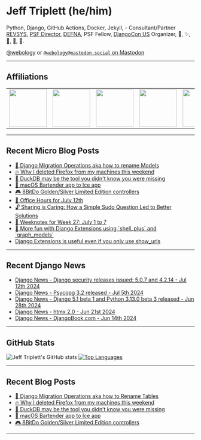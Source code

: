 # Jeff Triplett (he/him)

Python, Django, GitHub Actions, Docker, Jekyll,  - Consultant/Partner [REVSYS][], [PSF Director][], [DEFNA][], PSF Fellow, [DjangoCon US][] Organizer, 🏀, ✨, 💪, 🏃, 🤖.

<a href="https://twitter.com/webology">@webology</a> or <a href="https://mastodon.social/@webology" rel="me">`@webology@mastodon.social` on Mastodon</a>

<hr>

## Affiliations

<table border="0">
<tr>
<td><a href="https://github.com/revsys/"><img src="https://avatars.githubusercontent.com/u/308096?s=200&v=4" width="100px"></a></td>
<td><a href="https://github.com/psf/"><img src="https://avatars.githubusercontent.com/u/50630501?s=200&v=4" width="100px"></a></td>
<td><a href="https://github.com/djangocon/"><img src="https://avatars.githubusercontent.com/u/2891658?s=400&&v=4" width="100px"></a></td>
<td><a href="https://github.com/defna/"><img src="https://avatars.githubusercontent.com/u/13454395?s=200&v=4" width="100px"></a></td>
<td><a href="https://github.com/djangopackages/"><img src="https://avatars.githubusercontent.com/u/27385825?s=200&v=4" width="100px"></a></td>
</tr>
</table>

<hr>

## Recent Micro Blog Posts

<!--START_SECTION:micro-posts-->
* [🐘 Django Migration Operations aka how to rename Models](https:&#x2F;&#x2F;micro.webology.dev&#x2F;2024&#x2F;07&#x2F;15&#x2F;django-migration-operations.html)
* [🔥 Why I deleted Firefox from my machines this weekend](https:&#x2F;&#x2F;micro.webology.dev&#x2F;2024&#x2F;07&#x2F;14&#x2F;why-i-deleted.html)
* [🦆 DuckDB may be the tool you didn&#39;t know you were missing](https:&#x2F;&#x2F;micro.webology.dev&#x2F;2024&#x2F;07&#x2F;12&#x2F;duckdb-may-be.html)
* [🚜 macOS Bartender app to Ice app](https:&#x2F;&#x2F;micro.webology.dev&#x2F;2024&#x2F;07&#x2F;12&#x2F;macos-bartender-app.html)
* [🎮 8BitDo Golden&#x2F;Silver Limited Edition controllers](https:&#x2F;&#x2F;micro.webology.dev&#x2F;2024&#x2F;07&#x2F;11&#x2F;bitdo-goldensilver-limited.html)
* [📅 Office Hours for July 12th](https:&#x2F;&#x2F;micro.webology.dev&#x2F;2024&#x2F;07&#x2F;10&#x2F;office-hours-for.html)
* [🔓 Sharing is Caring: How a Simple Sudo Question Led to Better Solutions](https:&#x2F;&#x2F;micro.webology.dev&#x2F;2024&#x2F;07&#x2F;09&#x2F;sharing-is-caring.html)
* [📓 Weeknotes for Week 27: July 1 to 7](https:&#x2F;&#x2F;micro.webology.dev&#x2F;2024&#x2F;07&#x2F;08&#x2F;weeknotes-for-week.html)
* [🧰 More fun with Django Extensions using &#x60;shell_plus&#x60; and &#x60;graph_models&#x60;](https:&#x2F;&#x2F;micro.webology.dev&#x2F;2024&#x2F;07&#x2F;07&#x2F;more-fun-with.html)
* [Django Extensions is useful even if you only use show_urls](https:&#x2F;&#x2F;micro.webology.dev&#x2F;2024&#x2F;07&#x2F;06&#x2F;django-extensions-is.html)
<!--END_SECTION:micro-posts-->

<hr>

## Recent Django News

<!--START_SECTION:news-->
* [Django News - Django security releases issued: 5.0.7 and 4.2.14 - Jul 12th 2024](https:&#x2F;&#x2F;django-news.com&#x2F;issues&#x2F;241)
* [Django News - Psycopg 3.2 released - Jul 5th 2024](https:&#x2F;&#x2F;django-news.com&#x2F;issues&#x2F;240)
* [Django News - Django 5.1 beta 1 and Python 3.13.0 beta 3 released - Jun 28th 2024](https:&#x2F;&#x2F;django-news.com&#x2F;issues&#x2F;239)
* [Django News - htmx 2.0 - Jun 21st 2024](https:&#x2F;&#x2F;django-news.com&#x2F;issues&#x2F;238)
* [Django News - DjangoBook.com - Jun 14th 2024](https:&#x2F;&#x2F;django-news.com&#x2F;issues&#x2F;237)
<!--END_SECTION:news-->

<hr>

## GitHub Stats

![Jeff Triplett's GitHub stats](https://github-readme-stats.vercel.app/api?username=jefftriplett&show_icons=&private_count=true&theme=dracula)  [![Top Languages](https://github-readme-stats.vercel.app/api/top-langs/?username=jefftriplett&layout=compact&theme=dracula)]()

<hr>

## Recent Blog Posts

<!--START_SECTION:posts-->
* [🐘 Django Migration Operations aka how to Rename Tables](https:&#x2F;&#x2F;jefftriplett.com&#x2F;2024&#x2F;django-migration-operations-aka-how-to-rename-tables&#x2F;)
* [🔥 Why I deleted Firefox from my machines this weekend](https:&#x2F;&#x2F;jefftriplett.com&#x2F;2024&#x2F;why-i-deleted-firefox-from-my-machines-this-weekend&#x2F;)
* [🦆 DuckDB may be the tool you didn’t know you were missing](https:&#x2F;&#x2F;jefftriplett.com&#x2F;2024&#x2F;duckdb-may-be-the-tool-you-didn-t-know-you-were-missing&#x2F;)
* [🚜 macOS Bartender app to Ice app](https:&#x2F;&#x2F;jefftriplett.com&#x2F;2024&#x2F;macos-bartender-app-to-ice-app&#x2F;)
* [🎮 8BitDo Golden&#x2F;Silver Limited Edition controllers](https:&#x2F;&#x2F;jefftriplett.com&#x2F;2024&#x2F;8bitdo-golden-silver-limited-edition-controllers&#x2F;)
<!--END_SECTION:posts-->

<hr>

[DEFNA]: https://www.defna.org/
[DjangoCon US]: http://djangocon.us/
[PSF Director]: https://www.python.org/psf/members/#board-of-directors
[REVSYS]: https://www.revsys.com/
